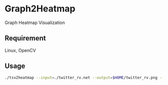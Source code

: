 # Graph2Heatmap

Graph Heatmap Visualization

## Requirement

Linux, OpenCV

## Usage

```bash
./tsv2heatmap --input=./twitter_rv.net --output=$HOME/twitter_rv.png --grid-width=16384 --brightness-increment=2
```
